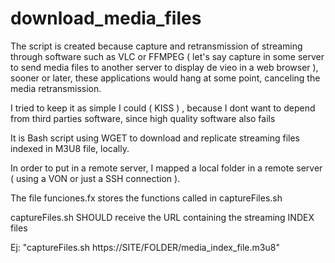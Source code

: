 # download_media_files

The script is created because capture and retransmission of streaming through software such as VLC or FFMPEG ( let's say capture in some server to send media files to another  server to display de vieo in a web browser ), sooner or later, 
  these applications would hang at some point, canceling the media retransmission.


I tried to keep it as simple I could ( KISS ) , because I dont want to depend from third parties software, since high quality software also fails

It is Bash script using WGET to download and replicate streaming files indexed in M3U8 file, locally.

In order to put in a remote server, I mapped a local folder in a remote server ( using a VON or just a SSH connection ).

The file funciones.fx stores the functions called in captureFiles.sh

captureFiles.sh SHOULD receive the URL containing the streaming INDEX files

Ej: "captureFiles.sh https://SITE/FOLDER/media_index_file.m3u8"
